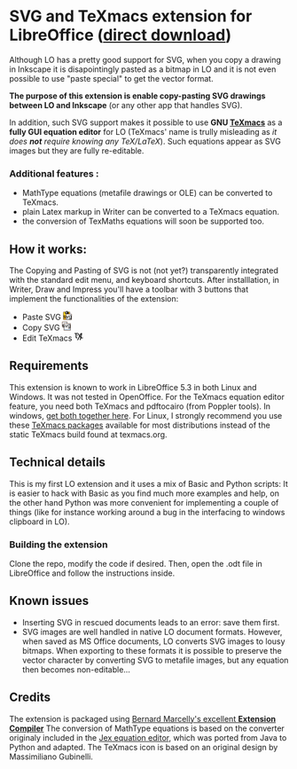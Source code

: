 # SVG and TeXmacs extension for LibreOffice ([direct download](https://github.com/slowphil/SVG_and_TeXmacs_for_LibreOffice/releases/latest))

Although LO has a pretty good support for SVG, when you copy a drawing in Inkscape it is disapointingly pasted as a bitmap in LO and it is not even possible to use "paste special" to get the vector format.

__The purpose of this extension is enable copy-pasting SVG drawings between LO and Inkscape__ (or any other app that handles SVG).

In addition, such SVG support makes it possible to use __GNU [TeXmacs](http://www.texmacs.org)__ as a __fully GUI equation editor__ for LO (TeXmacs' name is trully misleading as *it does **not** require knowing any TeX/LaTeX*). Such equations appear as SVG images but they are fully re-editable.

### Additional features : 
* MathType equations (metafile drawings or OLE) can be converted to TeXmacs.
* plain Latex markup in Writer can be converted to a TeXmacs equation.
* the conversion of TexMaths equations will soon be supported too.

## How it works:
The Copying and Pasting of SVG is not (not yet?) transparently integrated with the standard edit menu, and keyboard shortcuts.
After installlation, in Writer, Draw and Impress you'll have a toolbar with 3 buttons that implement the functionalities of the extension:
* Paste SVG ![Paste SVG](LO-PasteSvg-icon_16.png)
* Copy SVG ![Copy SVG](LO-CopySvg-icon_16.png)
* Edit TeXmacs ![TeXmacs](LO-TeXmacs-icon_16.png)


## Requirements
This extension is known to work in LibreOffice 5.3 in both Linux and Windows. It was not tested in OpenOffice.
For the TeXmacs equation editor feature, you need both TeXmacs and pdftocairo (from Poppler tools). In windows, [get both together here](https://github.com/slowphil/mingw-w64-texmacs/releases/latest). For Linux, I strongly recommend you use these [TeXmacs packages](https://software.opensuse.org/download.html?project=home:slowphil:texmacs-devel&package=texmacs) available for most distributions instead of the static TeXmacs build found at texmacs.org. 

## Technical details
This is my first LO extension and it uses a mix of Basic and Python scripts: 
It is easier to hack with Basic as you find much more examples and help, on the other hand Python was more convenient for implementing a couple of things (like for instance working around a bug in the interfacing to windows clipboard in LO).
### Building the extension
Clone the repo, modify the code if desired. Then, open the .odt file in LibreOffice and follow the instructions inside.

## Known issues
- Inserting SVG in rescued documents leads to an error: save them first.
- SVG images are well handled in native LO document formats. However, when saved as MS Office documents, LO converts SVG images to lousy bitmaps. When exporting to these formats it is possible to preserve the vector character by converting SVG to metafile images, but any equation then becomes non-editable... 


## Credits
The extension is packaged using [Bernard Marcelly's excellent __Extension Compiler__](https://wiki.openoffice.org/wiki/Extensions_Packager#Extension_Compiler)
The conversion of MathType equations is based on the converter originaly included in the [Jex equation editor](http://levine.sscnet.ucla.edu/general/software/jex/), which was ported from Java to Python and adapted.
The TeXmacs icon is based on an original design by Massimiliano Gubinelli.
